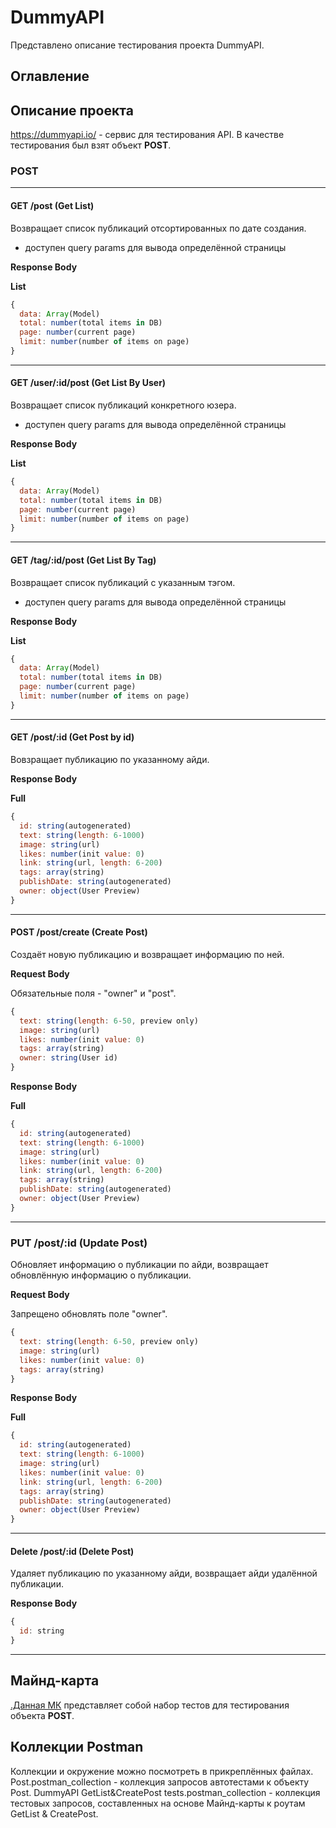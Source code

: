 # DummyAPI
Представлено описание тестирования проекта DummyAPI.

## Оглавление

## Описание проекта
https://dummyapi.io/ - сервис для тестирования API. В качестве тестирования был взят объект **POST**.

### POST
____
#### GET /post (Get List)
Возвращает список публикаций отсортированных по дате создания.
- доступен query params для вывода определённой страницы

**Response Body**

**List**
```js
{
  data: Array(Model)
  total: number(total items in DB)
  page: number(current page)
  limit: number(number of items on page)
}
```
____
#### GET /user/:id/post (Get List By User)
Возвращает список публикаций конкретного юзера.
- доступен query params для вывода определённой страницы

**Response Body**

**List**
```js
{
  data: Array(Model)
  total: number(total items in DB)
  page: number(current page)
  limit: number(number of items on page)
}
```
____
#### GET /tag/:id/post (Get List By Tag)
Возвращает список публикаций с указанным тэгом.
- доступен query params для вывода определённой страницы

**Response Body**

**List**
```js
{
  data: Array(Model)
  total: number(total items in DB)
  page: number(current page)
  limit: number(number of items on page)
}
```
____
#### GET /post/:id (Get Post by id)
Вовзращает публикацию по указанному айди. 

**Response Body**

**Full**
```js
{
  id: string(autogenerated)
  text: string(length: 6-1000)
  image: string(url)
  likes: number(init value: 0)
  link: string(url, length: 6-200)
  tags: array(string)
  publishDate: string(autogenerated)
  owner: object(User Preview)
}
```
____
#### POST /post/create (Create Post)
Создаёт новую публикацию и возвращает информацию по ней.

**Request Body**

Обязательные поля - "owner" и "post".

```js
{
  text: string(length: 6-50, preview only)
  image: string(url)
  likes: number(init value: 0)
  tags: array(string)
  owner: string(User id)
}
```

**Response Body**

**Full**
```js
{
  id: string(autogenerated)
  text: string(length: 6-1000)
  image: string(url)
  likes: number(init value: 0)
  link: string(url, length: 6-200)
  tags: array(string)
  publishDate: string(autogenerated)
  owner: object(User Preview)
}
```
____
### PUT /post/:id (Update Post)
Обновляет информацию о публикации по айди, возвращает обновлённую информацию о публикации.

**Request Body**

Запрещено обновлять поле "owner".

```js
{
  text: string(length: 6-50, preview only)
  image: string(url)
  likes: number(init value: 0)
  tags: array(string)
}
```

**Response Body**

**Full**
```js
{
  id: string(autogenerated)
  text: string(length: 6-1000)
  image: string(url)
  likes: number(init value: 0)
  link: string(url, length: 6-200)
  tags: array(string)
  publishDate: string(autogenerated)
  owner: object(User Preview)
}
```
____
#### Delete /post/:id (Delete Post)
Удаляет публикацию по указанному айди, возвращает айди удалённой публикации.

**Response Body**

```js
{
  id: string
}
```
____
## Майнд-карта
[.Данная МК](https://mind42.com/mindmap/032dcfd4-f2c5-49a1-a2c9-22973e9d4c36) представляет собой набор тестов для тестирования объекта **POST**. 


## Коллекции Postman
Коллекции и окружение можно посмотреть в прикреплённых файлах.
Post.postman_collection - коллекция запросов автотестами к объекту Post.
DummyAPI GetList&CreatePost tests.postman_collection - коллекция тестовых запросов, составленных на основе Майнд-карты к роутам GetList & CreatePost.
